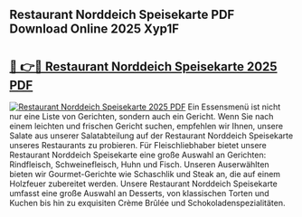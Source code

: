 ## Restaurant Norddeich Speisekarte PDF Download Online 2025 Xyp1F

# <h2><a href="http://gc7wdv.nevu.top/?p=Restaurant+Norddeich+Speisekarte">🔗 👉🔴 Restaurant Norddeich Speisekarte 2025 PDF</a></h2>

[![Restaurant Norddeich Speisekarte 2025 PDF](https://i.imgur.com/dBaPXMq.png)](http://gc7wdv.nevu.top/?p=Restaurant+Norddeich+Speisekarte)
Ein Essensmenü ist nicht nur eine Liste von Gerichten, sondern auch ein Gericht. Wenn Sie nach einem leichten und frischen Gericht suchen, empfehlen wir Ihnen, unsere Salate aus unserer Salatabteilung auf der Restaurant Norddeich Speisekarte unseres Restaurants zu probieren. Für Fleischliebhaber bietet unsere Restaurant Norddeich Speisekarte eine große Auswahl an Gerichten: Rindfleisch, Schweinefleisch, Huhn und Fisch. Unseren Auserwählten bieten wir Gourmet-Gerichte wie Schaschlik und Steak an, die auf einem Holzfeuer zubereitet werden. Unsere Restaurant Norddeich Speisekarte umfasst eine große Auswahl an Desserts, von klassischen Torten und Kuchen bis hin zu exquisiten Crème Brûlée und Schokoladenspezialitäten.
